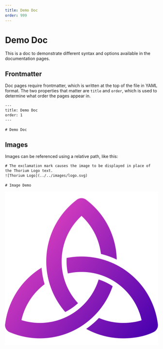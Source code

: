 ```yaml
---
title: Demo Doc
order: 999
---
```


# Demo Doc

This is a doc to demonstrate different syntax and options available in the
documentation pages.

## Frontmatter

Doc pages require frontmatter, which is written at the top of the file in YAML
format. The two properties that matter are `title` and `order`, which is used to
determine what order the pages appear in.

```
---
title: Demo Doc
order: 1
---

# Demo Doc
```

## Images

Images can be referenced using a relative path, like this:

```
# The exclamation mark causes the image to be displayed in place of the Thorium Logo text.
![Thorium Logo](../../images/logo.svg)

# Image Demo
```

![Thorium Logo](../../../images/logo.svg)
